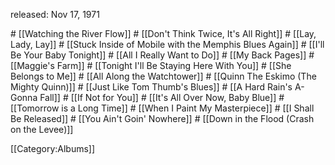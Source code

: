 <p class="recdate">released: Nov 17, 1971 </p>
# [[Watching the River Flow]]
# [[Don't Think Twice, It's All Right]]
# [[Lay, Lady, Lay]]
# [[Stuck Inside of Mobile with the Memphis Blues Again]]
# [[I'll Be Your Baby Tonight]]
# [[All I Really Want to Do]]
# [[My Back Pages]]
# [[Maggie's Farm]]
# [[Tonight I'll Be Staying Here With You]]
# [[She Belongs to Me]]
# [[All Along the Watchtower]]
# [[Quinn The Eskimo (The Mighty Quinn)]]
# [[Just Like Tom Thumb's Blues]]
# [[A Hard Rain's A-Gonna Fall]]
# [[If Not for You]]
# [[It's All Over Now, Baby Blue]]
# [[Tomorrow is a Long Time]]
# [[When I Paint My Masterpiece]]
# [[I Shall Be Released]]
# [[You Ain't Goin' Nowhere]]
# [[Down in the Flood (Crash on the Levee)]]

[[Category:Albums]]